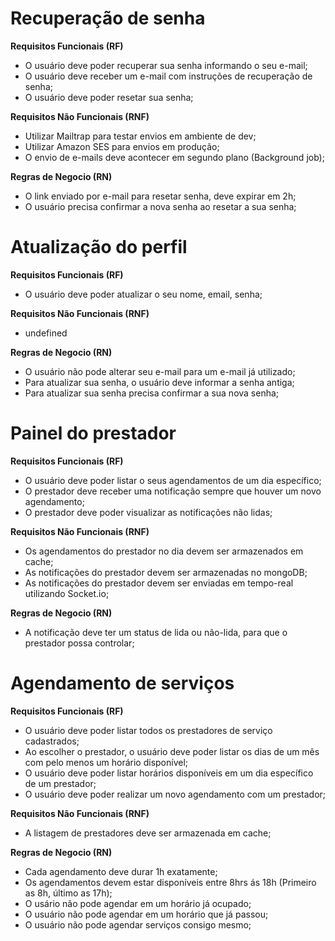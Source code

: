 # Recuperação de senha

**Requisitos Funcionais (RF)**

- O usuário deve poder recuperar sua senha informando o seu e-mail;
- O usuário deve receber um e-mail com instruções de recuperação de senha;
- O usuário deve poder resetar sua senha;

**Requisitos Não Funcionais (RNF)**

- Utilizar Mailtrap para testar envios em ambiente de dev;
- Utilizar Amazon SES para envios em produção;
- O envio de e-mails deve acontecer em segundo plano (Background job);

**Regras de Negocio (RN)**

- O link enviado por e-mail para resetar senha, deve expirar em 2h;
- O usuário precisa confirmar a nova senha ao resetar a sua senha;

# Atualização do perfil

**Requisitos Funcionais (RF)**

- O usuário deve poder atualizar o seu nome, email, senha;

**Requisitos Não Funcionais (RNF)**

- undefined

**Regras de Negocio (RN)**

- O usuário não pode alterar seu e-mail para um e-mail já utilizado;
- Para atualizar sua senha, o usuário deve informar a senha antiga;
- Para atualizar sua senha precisa confirmar a sua nova senha;


# Painel do prestador

**Requisitos Funcionais (RF)**

- O usuário deve poder listar o seus agendamentos de um dia específico;
- O prestador deve receber uma notificação sempre que houver um novo agendamento;
- O prestador deve poder visualizar as notificações não lidas;

**Requisitos Não Funcionais (RNF)**

- Os agendamentos do prestador no dia devem ser armazenados em cache;
- As notificações do prestador devem ser armazenadas no mongoDB;
- As notificações do prestador devem ser enviadas em tempo-real utilizando Socket.io;

**Regras de Negocio (RN)**

- A notificação deve ter um status de lida ou não-lida, para que o prestador possa controlar;


# Agendamento de serviços

**Requisitos Funcionais (RF)**

- O usuário deve poder listar todos os prestadores de serviço cadastrados;
- Ao escolher o prestador, o usuário deve poder listar os dias de um mês com pelo menos um horário disponível;
- O usuário deve poder listar horários disponíveis em um dia específico de um prestador;
- O usuário deve poder realizar um novo agendamento com um prestador;

**Requisitos Não Funcionais (RNF)**

- A listagem de prestadores deve ser armazenada em cache;


**Regras de Negocio (RN)**

- Cada agendamento deve durar 1h exatamente;
- Os agendamentos devem estar disponíveis entre 8hrs ás 18h (Primeiro as 8h, último as 17h);
- O usário não pode agendar em um horário já ocupado;
- O usuário não pode agendar em um horário que já passou;
- O usuário não pode agendar serviços consigo mesmo;




